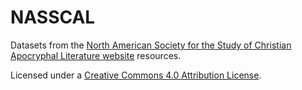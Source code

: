 # NASSCAL
Datasets from the [North American Society for the Study of Christian Apocryphal Literature website](https://www.nasscal.com/) resources. 

Licensed under a [Creative Commons 4.0 Attribution License](http://creativecommons.org/licenses/by/4.0/).
